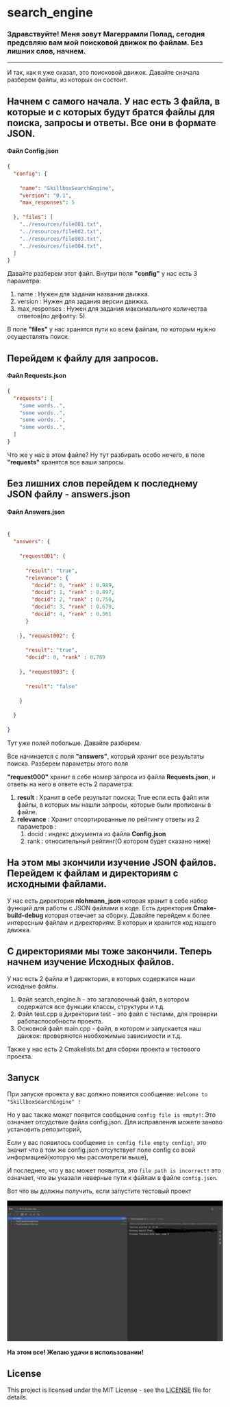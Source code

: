# search_engine

### Здравствуйте! Меня зовут Магеррамли Полад, сегодня предсвляю вам мой поисковой движок по файлам. Без лишних слов, начнем.
---

И так, как я уже сказал, это поисковой движок. Давайте сначала разберем файлы, из которых он состоит.

Начнем с самого начала. У нас есть 3 файла, в которые и с которых будут братся файлы для поиска, запросы и ответы. Все они в формате JSON.
---
#### Файл Config.json
```json
{
  "config": {
  
    "name": "SkillboxSearchEngine",
    "version": "0.1",
    "max_responses": 5
  
  }, "files": [
    "../resources/file001.txt",
    "../resources/file002.txt",
    "../resources/file003.txt",
    "../resources/file004.txt",
  ]
}
```

Давайте разберем этот файл. Внутри поля **"config"** у нас есть 3 параметра:
1. name : Нужен для задания названия движка.
2. version : Нужен для задания версии движка.
3. max_responses : Нужен для задания максимального количества ответов(по дефолту: 5).


В поле **"files"** у нас хранятся пути ко всем файлам, по которым нужно осуществлять поиск.

Перейдем к файлу для **запросов**.
---
#### Файл Requests.json

```json 
{
  "requests": [
    "some words..",
    "some words..",
    "some words..",
    "some words..",
  ]
}
```

Что же у нас в этом файле? Ну тут разбирать особо нечего, в поле **"requests"** хранятся все ваши запросы.


Без лишних слов перейдем к последнему JSON файлу - **answers.json**
---
#### Файл Answers.json

```json

{
  "answers": {
  
    "request001": {

      "result": "true",
      "relevance": {
        "docid": 0, "rank" : 0.989,
        "docid": 1, "rank" : 0.897,
        "docid": 2, "rank" : 0.750,
        "docid": 3, "rank" : 0.670,
        "docid": 4, "rank" : 0.561
      }
    
    }, "request002": {
    
      "result": "true",
      "docid": 0, "rank" : 0.769

    }, "request003": {
    
      "result": "false"

    }

  }

}
```
Тут уже полей побольше. Давайте разберем.

Все начинается с поля **"answers"**, который хранит все результаты поиска. Разберем параметры этого поля

**"request000"** хранит в себе номер запроса из файла **Requests.json**, и ответы на него в ответе есть 2 параметра:
1. **result** : Хранит в себе результат поиска: True если есть файл или файлы, в которых мы нашли запросы, которые были прописаны в файле.
2. **relevance** : Хранит отсортированные по рейтингу ответы из 2 параметров :
   1. docid : индекс документа из файла **Config.json**
   2. rank : относительный рейтинг(О котором будет сказано ниже)
  
На этом мы зкончили изучение JSON файлов. Перейдем к файлам и директориям с исходными файлами.
---

У нас есть директория **nlohmann_json** которая хранит в себе набор функций для работы с JSON файлами в коде. Есть директория **Cmake-build-debug** которая отвечает за сборку. Давайте перейдем к более интересным файлам и директориям: В которых и хранится код нашего движка.

С директориями мы тоже закончили. Теперь начнем изучение Исходных файлов.
---

У нас есть 2 файла и 1 директория, в которых содержатся наши исходные файлы. 
1. Файл search_engine.h - это загаловочный файл, в котором содержатся все функции классы, структуры и т.д.
2. Файл test.cpp в директории test - это файл с тестами, для проверки работаспособности проекта.
3. Основной файл main.cpp - файл, в котором и запускается наш движок: проверяются необхожимые зависимости и т.д.

Также у нас есть 2 Cmakelists.txt для сборки проекта и тестового проекта. 

Запуск
---
При запуске проекта у вас должно появится сообщение:
`Welcome to "SkillboxSearchEngine" !`

Но у вас также может появится сообщение `config file is empty!`: Это означает отсудствие файла config.json. Для исправления можете заново установить репозиторий,

Если у вас появилось сообщение `in config file empty config!`, это значит что в том же config.json отсутствует поле config со всей информацией(которую мы рассмотрели выше),

И последнее, что у вас может появится, это `file path is incorrect!` это означает, что вы указали неверные пути к файлам в файле `config.json`. 

Вот что вы должны получить, если запустите тестовый проект

![test res](test_result_image.png)


**На этом все! Желаю удачи в использовании!**

## License
This project is licensed under the MIT License - see the [LICENSE](LICENSE) file for details.

